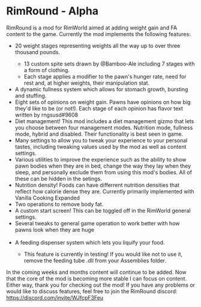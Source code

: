 # RimRound - Alpha

RimRound is a mod for RimWorld aimed at adding weight gain and FA content to the game. Currently the mod implements the following features:

<ul>
  <li>20 weight stages representing weights all the way up to over three thousand pounds.</li>
  <ul>
    <li>13 custom spite sets drawn by @Bamboo-Ale including 7 stages with a form of clothing.</li>
    <li>Each stage applies a modifier to the pawn's hunger rate, need for rest and, at higher weights, their manipulation stat.</li>
  </ul>
  <li>A dynamic fullness system which allows for stomach growth, bursting and stuffing.</li>
  <li>Eight sets of opinions on weight gain. Pawns have opinions on how big they'd like to be (or not!). Each stage of each opinion has flavor text written by rngsusd#9608</li>
  <li>Diet management! This mod includes a diet management gizmo that lets you choose between four management modes. Nutrition mode, fullness mode, hybrid and disabled. Their functionality is best seen in game.
  <li>Many settings to allow you to tweak your experience to your personal tastes, including tweaking values used by the mod as well as content settings.</li>
  <li>Various utilities to improve the experience such as the ability to show pawn bodies when they are in bed, change the way they lay when they sleep, and personally exclude them from using this mod's bodies. All of these can be hidden in the setings. </li>
  <li>Nutrition density! Foods can have differrent nutrition densities that reflect how calorie dense they are. Currently primarily implemented with Vanilla Cooking Expanded</li>
  <li>Two operations to remove body fat.</li>
  <li>A custom start screen! This can be toggled off in the RimWorld general settings.</li>
  <li>Several tweaks to general game operation to work better with how pawns look when they are huge</li>
  <br>
  
  <li>A feeding dispenser system which lets you liquify your food.</li>
  <ul>
    <li>This feature is currently in testing! If you would like not to use it, remove the feeding tube .dll from your Assemblies folder.</li>
  </ul>
</ul>

In the coming weeks and months content will continue to be added. Now that the core of the mod is becoming more stable I can focus on content. Either way, thank you for checking out the mod! If you have any problems or would like to discuss features, feel free to join the RimRound discord:
https://discord.com/invite/WJfcpF3Feu
